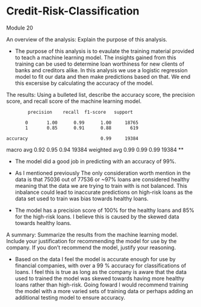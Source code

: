 # Credit-Risk-Classification
Module 20


An overview of the analysis: Explain the purpose of this analysis.

- The purpose of this analysis is to evaulate the training material provided to teach a machine learning model. The insights gained from this training can be used to determine loan worthiness for new clients of banks and creditors alike. In this analysis we use a logistic regression model to fit our data and then make predictions based on that. We end this excersise by calculating the accuracy of the model.


The results: Using a bulleted list, describe the accuracy score, the precision score, and recall score of the machine learning model.

            precision    recall  f1-score   support

           0       1.00      0.99      1.00     18765
           1       0.85      0.91      0.88       619

    accuracy                           0.99     19384
   macro avg       0.92      0.95      0.94     19384
weighted avg       0.99      0.99      0.99     19384
**


- The model did a good job in predicting with an accuracy of 99%.

- As I mentioned previously The only consideration worth mention in the data is that 75036 out of 77536 or ~97% loans are considered healthy meaning that the data we are trying to train with is not balanced. This inbalance could lead to inaccurate predictions on high-risk loans as the data set used to train was bias towards healthy loans.

- The model has a precision score of 100% for the healthy loans and 85% for the high-risk loans. I believe this is caused by the skewed data towards healthy loans.

A summary: Summarize the results from the machine learning model. Include your justification for recommending the model for use by the company. If you don’t recommend the model, justify your reasoning.

- Based on the data I feel the model is accurate enough for use by financial companies, with over a 99 % accuracy for classifications of loans. I feel this is true as long as the company is aware that the data used to trained the model was skewed towards having more healthy loans rather than high-risk. Going foward I would recommend training the model with a more varied sets of training data or perhaps adding an additional testing model to ensure accuracy.
